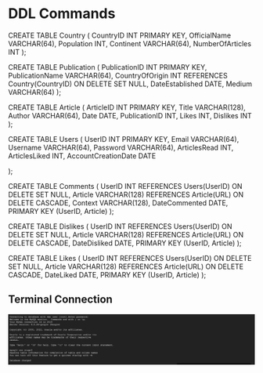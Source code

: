 # DDL Commands

CREATE TABLE Country (
    CountryID INT PRIMARY KEY,
    OfficialName VARCHAR(64),
    Population INT,
    Continent VARCHAR(64),
    NumberOfArticles INT
);

CREATE TABLE Publication (
    PublicationID INT PRIMARY KEY,
    PublicationName VARCHAR(64),
    CountryOfOrigin INT REFERENCES Country(CountryID) ON DELETE SET NULL,
    DateEstablished DATE,
    Medium VARCHAR(64)
);

CREATE TABLE Article (
    ArticleID INT PRIMARY KEY,
    Title VARCHAR(128),
    Author VARCHAR(64),
    Date DATE,
    PublicationID INT,
    Likes INT,
    Dislikes INT
);

CREATE TABLE Users (
    UserID INT PRIMARY KEY,
    Email VARCHAR(64),
    Username VARCHAR(64),
    Password VARCHAR(64),
    ArticlesRead INT,
    ArticlesLiked INT,
    AccountCreationDate DATE

);

CREATE TABLE Comments (
    UserID INT REFERENCES Users(UserID) ON DELETE SET NULL,
    Article VARCHAR(128) REFERENCES Article(URL) ON DELETE CASCADE,
    Context VARCHAR(128),
    DateCommented DATE,
    PRIMARY KEY (UserID, Article)
);

CREATE TABLE Dislikes (
    UserID INT REFERENCES Users(UserID) ON DELETE SET NULL,
    Article VARCHAR(128) REFERENCES Article(URL) ON DELETE CASCADE,
    DateDisliked DATE,
    PRIMARY KEY (UserID, Article)
);

CREATE TABLE Likes (
    UserID INT REFERENCES Users(UserID) ON DELETE SET NULL,
    Article VARCHAR(128) REFERENCES Article(URL) ON DELETE CASCADE,
    DateLiked DATE,
    PRIMARY KEY (UserID, Article)
);

## Terminal Connection
![alt text](https://github.com/cs411-alawini/fa22-cs411-Q-team006-Cowbuddy/blob/main/doc/TerminalInfo.png)
